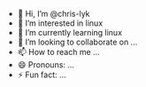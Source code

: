 - 👋 Hi, I’m @chris-lyk
- 👀 I’m interested in linux
- 🌱 I’m currently learning linux
- 💞️ I’m looking to collaborate on ...
- 📫 How to reach me ...
- 😄 Pronouns: ...
- ⚡ Fun fact: ...

<!---
chris-lyk/chris-lyk is a ✨ special ✨ repository because its `README.md` (this file) appears on your GitHub profile.
You can click the Preview link to take a look at your changes.
--->
